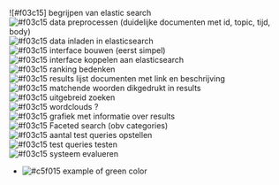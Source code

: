 ![#f03c15] begrijpen van elastic search <br>
![#f03c15](https://placehold.it/15/f03c15/000000?text=+) data preprocessen (duidelijke documenten met id, topic, tijd, body) <br>
![#f03c15](https://placehold.it/15/f03c15/000000?text=+) data inladen in elasticsearch <br>
![#f03c15](https://placehold.it/15/f03c15/000000?text=+) interface bouwen (eerst simpel) <br>
![#f03c15](https://placehold.it/15/f03c15/000000?text=+) interface koppelen aan elasticsearch <br>
![#f03c15](https://placehold.it/15/f03c15/000000?text=+) ranking bedenken <br>
![#f03c15](https://placehold.it/15/f03c15/000000?text=+) results lijst documenten met link en beschrijving <br>
![#f03c15](https://placehold.it/15/f03c15/000000?text=+) matchende woorden dikgedrukt in results <br>
![#f03c15](https://placehold.it/15/f03c15/000000?text=+) uitgebreid zoeken <br>
![#f03c15](https://placehold.it/15/f03c15/000000?text=+) wordclouds ?  <br>
![#f03c15](https://placehold.it/15/f03c15/000000?text=+) grafiek met informatie over results <br>
![#f03c15](https://placehold.it/15/f03c15/000000?text=+) Faceted search (obv categories) <br>
![#f03c15](https://placehold.it/15/f03c15/000000?text=+) aantal test queries opstellen <br>
![#f03c15](https://placehold.it/15/f03c15/000000?text=+) test queries testen <br>
![#f03c15](https://placehold.it/15/f03c15/000000?text=+) systeem evalueren <br>

- ![#c5f015](https://placehold.it/15/c5f015/000000?text=+) example of green color
